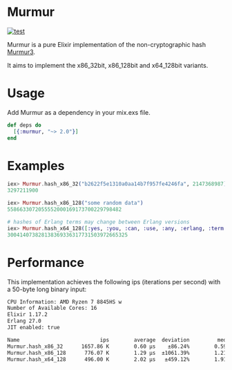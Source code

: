 Murmur
======

[![test](https://github.com/preciz/murmur/actions/workflows/test.yml/badge.svg)](https://github.com/preciz/murmur/actions/workflows/test.yml)

Murmur is a pure Elixir implementation of the non-cryptographic hash [Murmur3](https://code.google.com/p/smhasher/wiki/MurmurHash3).

It aims to implement the x86_32bit, x86_128bit and x64_128bit variants.

# Usage

Add Murmur as a dependency in your mix.exs file.

```elixir
def deps do
  [{:murmur, "~> 2.0"}]
end
```

# Examples

```elixir
iex> Murmur.hash_x86_32("b2622f5e1310a0aa14b7f957fe4246fa", 2147368987)
3297211900

iex> Murmur.hash_x86_128("some random data")
5586633072055552000169173700229798482

# hashes of Erlang terms may change between Erlang versions
iex> Murmur.hash_x64_128([:yes, :you, :can, :use, :any, :erlang, :term!])
300414073828138369336317731503972665325
```

# Performance

This implementation achieves the following ips (iterations per second) with a 50-byte long binary input:

```txt
CPU Information: AMD Ryzen 7 8845HS w
Number of Available Cores: 16
Elixir 1.17.2
Erlang 27.0
JIT enabled: true

Name                          ips        average  deviation         median         99th %
Murmur.hash_x86_32      1657.86 K        0.60 μs    ±86.24%        0.59 μs        0.81 μs
Murmur.hash_x86_128      776.07 K        1.29 μs  ±1061.39%        1.21 μs        1.49 μs
Murmur.hash_x64_128      496.00 K        2.02 μs   ±459.12%        1.91 μs        2.62 μs
```
